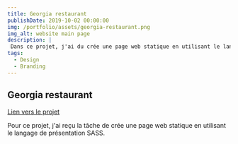 ```yaml
---
title: Georgia restaurant
publishDate: 2019-10-02 00:00:00
img: /portfolio/assets/georgia-restaurant.png
img_alt: website main page
description: |
 Dans ce projet, j'ai du crée une page web statique en utilisant le language SASS
tags:
  - Design
  - Branding
---
```


## Georgia restaurant
<a href="https://tommy-bou.github.io/Template-4/"> Lien vers le projet </a>

Pour ce projet, j'ai reçu la tâche de crée une page web statique en utilisant le langage de présentation SASS.
